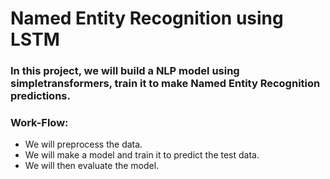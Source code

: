 # Named Entity Recognition using LSTM

### In this project, we will build a NLP model using simpletransformers, train it to make Named Entity Recognition predictions.

### Work-Flow:

* We will preprocess the data.
* We will make a model and train it to predict the test data.
* We will then evaluate the model.
